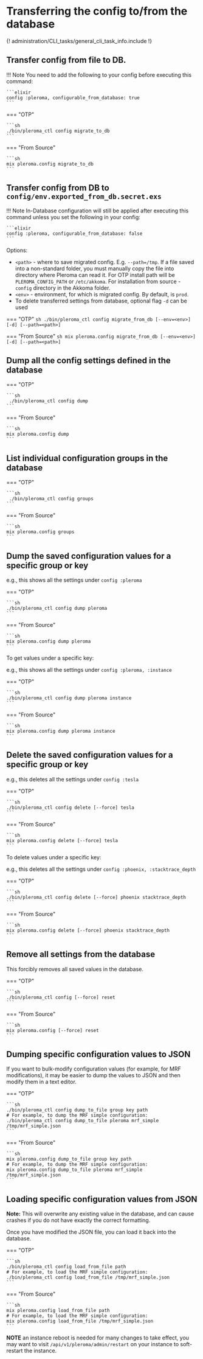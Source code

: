 # Transferring the config to/from the database

{! administration/CLI_tasks/general_cli_task_info.include !}

## Transfer config from file to DB.

!!! Note
    You need to add the following to your config before executing this command:

    ```elixir
    config :pleroma, configurable_from_database: true
    ```

=== "OTP"

    ```sh
    ./bin/pleroma_ctl config migrate_to_db
    ```

=== "From Source"

    ```sh
    mix pleroma.config migrate_to_db
    ```

## Transfer config from DB to `config/env.exported_from_db.secret.exs`

!!! Note
    In-Database configuration will still be applied after executing this command unless you set the following in your config:

    ```elixir
    config :pleroma, configurable_from_database: false
    ```

Options:

- `<path>` - where to save migrated config. E.g. `--path=/tmp`. If a file saved into a non-standard folder, you must manually copy the file into directory where Pleroma can read it. For OTP install path will be `PLEROMA_CONFIG_PATH` or `/etc/akkoma`. For installation from source - `config` directory in the Akkoma folder.
- `<env>` - environment, for which is migrated config. By default, is `prod`.
- To delete transferred settings from database, optional flag `-d` can be used

=== "OTP"
    ```sh
     ./bin/pleroma_ctl config migrate_from_db [--env=<env>] [-d] [--path=<path>]
    ```

=== "From Source"
    ```sh
    mix pleroma.config migrate_from_db [--env=<env>] [-d] [--path=<path>]
    ```

## Dump all the config settings defined in the database

=== "OTP"

    ```sh
     ./bin/pleroma_ctl config dump
    ```

=== "From Source"

    ```sh
    mix pleroma.config dump
    ```

## List individual configuration groups in the database

=== "OTP"

    ```sh
     ./bin/pleroma_ctl config groups
    ```

=== "From Source"

    ```sh
    mix pleroma.config groups
    ```

## Dump the saved configuration values for a specific group or key

e.g., this shows all the settings under `config :pleroma`

=== "OTP"

    ```sh
    ./bin/pleroma_ctl config dump pleroma
    ```

=== "From Source"

    ```sh
    mix pleroma.config dump pleroma
    ```

To get values under a specific key:

e.g., this shows all the settings under `config :pleroma, :instance`

=== "OTP"

    ```sh
    ./bin/pleroma_ctl config dump pleroma instance
    ```

=== "From Source"

    ```sh
    mix pleroma.config dump pleroma instance
    ```

## Delete the saved configuration values for a specific group or key

e.g., this deletes all the settings under `config :tesla`

=== "OTP"

    ```sh
    ./bin/pleroma_ctl config delete [--force] tesla
    ```

=== "From Source"

    ```sh
    mix pleroma.config delete [--force] tesla
    ```

To delete values under a specific key:

e.g., this deletes all the settings under `config :phoenix, :stacktrace_depth`

=== "OTP"

    ```sh
    ./bin/pleroma_ctl config delete [--force] phoenix stacktrace_depth
    ```

=== "From Source"

    ```sh
    mix pleroma.config delete [--force] phoenix stacktrace_depth
    ```

## Remove all settings from the database

This forcibly removes all saved values in the database.

=== "OTP"

    ```sh
    ./bin/pleroma_ctl config [--force] reset
    ```

=== "From Source"

    ```sh
    mix pleroma.config [--force] reset
    ```

## Dumping specific configuration values to JSON

If you want to bulk-modify configuration values (for example, for MRF modifications),
it may be easier to dump the values to JSON and then modify them in a text editor.

=== "OTP"

    ```sh
    ./bin/pleroma_ctl config dump_to_file group key path
    # For example, to dump the MRF simple configuration:
    ./bin/pleroma_ctl config dump_to_file pleroma mrf_simple /tmp/mrf_simple.json
    ```

=== "From Source"

    ```sh
    mix pleroma.config dump_to_file group key path
    # For example, to dump the MRF simple configuration:
    mix pleroma.config dump_to_file pleroma mrf_simple /tmp/mrf_simple.json
    ```

## Loading specific configuration values from JSON

**Note:** This will overwrite any existing value in the database, and can
cause crashes if you do not have exactly the correct formatting.

Once you have modified the JSON file, you can load it back into the database.

=== "OTP"

    ```sh
    ./bin/pleroma_ctl config load_from_file path
    # For example, to load the MRF simple configuration:
    ./bin/pleroma_ctl config load_from_file /tmp/mrf_simple.json
    ```

=== "From Source"

    ```sh
    mix pleroma.config load_from_file path
    # For example, to load the MRF simple configuration:
    mix pleroma.config load_from_file /tmp/mrf_simple.json
    ```

**NOTE** an instance reboot is needed for many changes to take effect,
you may want to visit `/api/v1/pleroma/admin/restart` on your instance
to soft-restart the instance.
